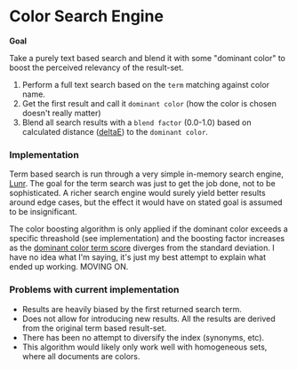 Color Search Engine
===================

**Goal**

Take a purely text based search and blend it with some "dominant color" to boost the perceived relevancy of the result-set.

1. Perform a full text search based on the `term` matching against color name.
2. Get the first result and call it `dominant color` (how the color is chosen doesn't really matter)
3. Blend all search results with a `blend factor` (0.0-1.0) based on calculated distance ([deltaE](https://en.wikipedia.org/wiki/Color_difference)) to the `dominant color`.

### Implementation

Term based search is run through a very simple in-memory search engine, [Lunr](https://lunrjs.com/). The goal for the term search was just to get the job done, not to be sophisticated. A richer search engine would surely yield better results around edge cases, but the effect it would have on stated goal is assumed to be insignificant.

The color boosting algorithm is only applied if the dominant color exceeds a specific threashold (see implementation) and the boosting factor increases as the [dominant color term score](https://en.wikipedia.org/wiki/Okapi_BM25) diverges from the standard deviation. I have no idea what I'm saying, it's just my best attempt to explain what ended up working. MOVING ON.

### Problems with current implementation

- Results are heavily biased by the first returned search term.
- Does not allow for introducing new results. All the results are derived from the original term based result-set.
- There has been no attempt to diversify the index (synonyms, etc).
- This algorithm would likely only work well with homogeneous sets, where all documents are colors.
